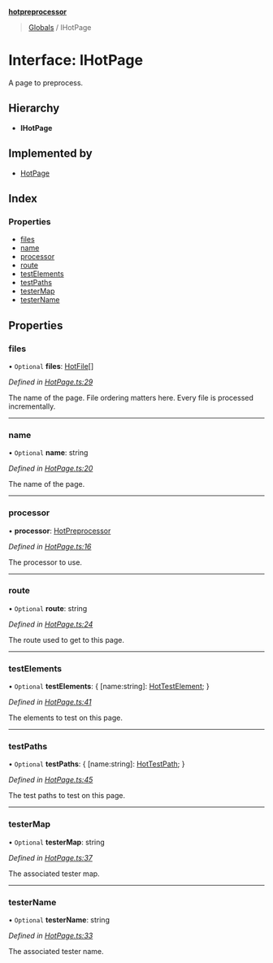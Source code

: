 **[hotpreprocessor](../README.md)**

> [Globals](../globals.md) / IHotPage

# Interface: IHotPage

A page to preprocess.

## Hierarchy

* **IHotPage**

## Implemented by

* [HotPage](../classes/hotpage.md)

## Index

### Properties

* [files](ihotpage.md#files)
* [name](ihotpage.md#name)
* [processor](ihotpage.md#processor)
* [route](ihotpage.md#route)
* [testElements](ihotpage.md#testelements)
* [testPaths](ihotpage.md#testpaths)
* [testerMap](ihotpage.md#testermap)
* [testerName](ihotpage.md#testername)

## Properties

### files

• `Optional` **files**: [HotFile](../classes/hotfile.md)[]

*Defined in [HotPage.ts:29](https://github.com/OurFreeLight/HotPreprocessor/blob/f104630/src/HotPage.ts#L29)*

The name of the page. File ordering matters here.
Every file is processed incrementally.

___

### name

• `Optional` **name**: string

*Defined in [HotPage.ts:20](https://github.com/OurFreeLight/HotPreprocessor/blob/f104630/src/HotPage.ts#L20)*

The name of the page.

___

### processor

•  **processor**: [HotPreprocessor](../classes/hotpreprocessor.md)

*Defined in [HotPage.ts:16](https://github.com/OurFreeLight/HotPreprocessor/blob/f104630/src/HotPage.ts#L16)*

The processor to use.

___

### route

• `Optional` **route**: string

*Defined in [HotPage.ts:24](https://github.com/OurFreeLight/HotPreprocessor/blob/f104630/src/HotPage.ts#L24)*

The route used to get to this page.

___

### testElements

• `Optional` **testElements**: { [name:string]: [HotTestElement](../classes/hottestelement.md);  }

*Defined in [HotPage.ts:41](https://github.com/OurFreeLight/HotPreprocessor/blob/f104630/src/HotPage.ts#L41)*

The elements to test on this page.

___

### testPaths

• `Optional` **testPaths**: { [name:string]: [HotTestPath](../globals.md#hottestpath);  }

*Defined in [HotPage.ts:45](https://github.com/OurFreeLight/HotPreprocessor/blob/f104630/src/HotPage.ts#L45)*

The test paths to test on this page.

___

### testerMap

• `Optional` **testerMap**: string

*Defined in [HotPage.ts:37](https://github.com/OurFreeLight/HotPreprocessor/blob/f104630/src/HotPage.ts#L37)*

The associated tester map.

___

### testerName

• `Optional` **testerName**: string

*Defined in [HotPage.ts:33](https://github.com/OurFreeLight/HotPreprocessor/blob/f104630/src/HotPage.ts#L33)*

The associated tester name.
